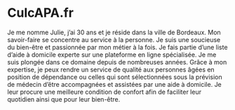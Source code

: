 # CulcAPA.fr
Je me nomme Julie, j’ai 30 ans et je réside dans la ville de Bordeaux. Mon savoir-faire se concentre au service à la personne. Je suis une soucieuse du bien-être et passionnée par mon métier à la fois. Je fais partie d’une liste d’aide à domicile experte sur une plateforme en ligne spécialisée. Je me suis plongée dans ce domaine depuis de nombreuses années. Grâce à mon expertise, je peux rendre un service de qualité aux personnes âgées en position de dépendance ou celles qui sont sélectionnées sous la prévision de médecin d’être accompagnées et assistées par une aide à domicile. Je leur procure une meilleure condition de confort afin de faciliter leur quotidien ainsi que pour  leur bien-être. 
